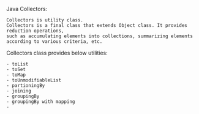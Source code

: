 Java Collectors:

    Collectors is utility class.
    Collectors is a final class that extends Object class. It provides reduction operations,
    such as accumulating elements into collections, summarizing elements according to various criteria, etc.
    
Collectors class provides below utilities:

    - toList
    - toSet
    - toMap
    - toUnmodifiableList
    - partioningBy
    - joining
    - groupingBy
    - groupingBy with mapping 
    - 
    